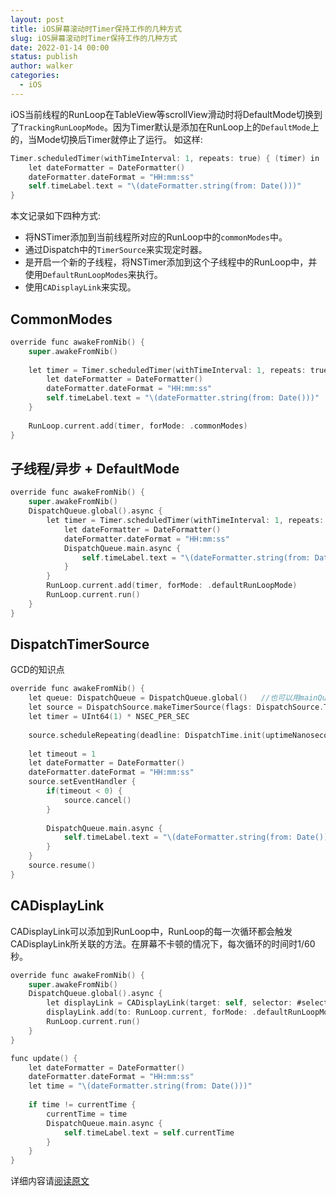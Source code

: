 ```yaml
---
layout: post
title: iOS屏幕滚动时Timer保持工作的几种方式
slug: iOS屏幕滚动时Timer保持工作的几种方式
date: 2022-01-14 00:00
status: publish
author: walker
categories: 
  - iOS
---
```


iOS当前线程的RunLoop在TableView等scrollView滑动时将DefaultMode切换到了`TrackingRunLoopMode`。因为Timer默认是添加在RunLoop上的`DefaultMode`上的，当Mode切换后Timer就停止了运行。
如这样:
```Objective-C
Timer.scheduledTimer(withTimeInterval: 1, repeats: true) { (timer) in
    let dateFormatter = DateFormatter()
    dateFormatter.dateFormat = "HH:mm:ss"
    self.timeLabel.text = "\(dateFormatter.string(from: Date()))"
}
```
本文记录如下四种方式:
+ 将NSTimer添加到当前线程所对应的RunLoop中的`commonModes`中。
+ 通过Dispatch中的`TimerSource`来实现定时器。
+ 是开启一个新的子线程，将NSTimer添加到这个子线程中的RunLoop中，并使用`DefaultRunLoopModes`来执行。
+ 使用`CADisplayLink`来实现。

## CommonModes
```Objective-C
override func awakeFromNib() {
    super.awakeFromNib()
    
    let timer = Timer.scheduledTimer(withTimeInterval: 1, repeats: true) { (timer) in
        let dateFormatter = DateFormatter()
        dateFormatter.dateFormat = "HH:mm:ss"
        self.timeLabel.text = "\(dateFormatter.string(from: Date()))"
    }
    
    RunLoop.current.add(timer, forMode: .commonModes)
}
```
## 子线程/异步 + DefaultMode
```Objective-C
override func awakeFromNib() {
    super.awakeFromNib()
    DispatchQueue.global().async {
        let timer = Timer.scheduledTimer(withTimeInterval: 1, repeats: true) { (timer) in
            let dateFormatter = DateFormatter()
            dateFormatter.dateFormat = "HH:mm:ss"
            DispatchQueue.main.async {
                self.timeLabel.text = "\(dateFormatter.string(from: Date()))"
            }
        }
        RunLoop.current.add(timer, forMode: .defaultRunLoopMode)
        RunLoop.current.run()
    }
}
```

## DispatchTimerSource
GCD的知识点
```Objective-C
override func awakeFromNib() {
    let queue: DispatchQueue = DispatchQueue.global()   //也可以用mainQueue来实现
    let source = DispatchSource.makeTimerSource(flags: DispatchSource.TimerFlags(rawValue: 0), queue: queue)
    let timer = UInt64(1) * NSEC_PER_SEC
    
    source.scheduleRepeating(deadline: DispatchTime.init(uptimeNanoseconds: UInt64(timer)), interval: DispatchTimeInterval.seconds(Int(1)), leeway: DispatchTimeInterval.seconds(0))
    
    let timeout = 1
    let dateFormatter = DateFormatter()
    dateFormatter.dateFormat = "HH:mm:ss"
    source.setEventHandler {
        if(timeout < 0) {
            source.cancel()
        }
    
        DispatchQueue.main.async {
            self.timeLabel.text = "\(dateFormatter.string(from: Date()))"
        }
    }
    source.resume()
}
```
## CADisplayLink
CADisplayLink可以添加到RunLoop中，RunLoop的每一次循环都会触发CADisplayLink所关联的方法。在屏幕不卡顿的情况下，每次循环的时间时1/60秒。
```Objective-C
override func awakeFromNib() {
    super.awakeFromNib()
    DispatchQueue.global().async {
        let displayLink = CADisplayLink(target: self, selector: #selector(self.update))
        displayLink.add(to: RunLoop.current, forMode: .defaultRunLoopMode)
        RunLoop.current.run()
    }
}

func update() {
    let dateFormatter = DateFormatter()
    dateFormatter.dateFormat = "HH:mm:ss"
    let time = "\(dateFormatter.string(from: Date()))"
    
    if time != currentTime {
        currentTime = time
        DispatchQueue.main.async {
            self.timeLabel.text = self.currentTime
        }
    }
}
```
详细内容请[阅读原文](https://mp.weixin.qq.com/s/amgKKHhOCJ10Mr-OBEQyjw)

